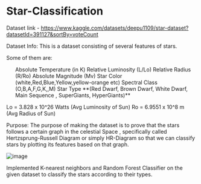 # Star-Classification

Dataset link - https://www.kaggle.com/datasets/deepu1109/star-dataset?datasetId=391127&sortBy=voteCount

Dataset Info:
This is a dataset consisting of several features of stars.

Some of them are:

<ol>
Absolute Temperature (in K)
Relative Luminosity (L/Lo)
Relative Radius (R/Ro)
Absolute Magnitude (Mv)
Star Color (white,Red,Blue,Yellow,yellow-orange etc)
Spectral Class (O,B,A,F,G,K,,M)
Star Type **(Red Dwarf, Brown Dwarf, White Dwarf, Main Sequence , SuperGiants, HyperGiants)**
</ol>
Lo = 3.828 x 10^26 Watts (Avg Luminosity of Sun)
Ro = 6.9551 x 10^8 m (Avg Radius of Sun)

Purpose:
The purpose of making the dataset is to prove that the stars follows a certain graph in the celestial Space ,
specifically called Hertzsprung-Russell Diagram or simply HR-Diagram
so that we can classify stars by plotting its features based on that graph.

![image](https://github.com/yashar1908/Star-Classification/assets/73465642/b57d3126-c0c9-463c-9396-6aeee4bfe4c2)

Implemented K-nearest neighbors and Random Forest Classifier on the given dataset to classify the stars according to their types.
